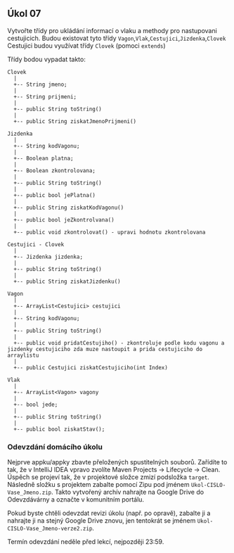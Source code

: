 Úkol 07
-------------------

Vytvořte třídy pro ukládání informací o vlaku a methody pro nastupovani cestujicich.
Budou existovat tyto třídy `Vagon`,`Vlak`,`Cestujici`,`Jizdenka`,`Clovek`
Cestujici budou využívat třídy `Clovek` (pomoci `extends`)

Třídy bodou vypadat takto:

~~~~
Clovek
  |
  +-- String jmeno;
  |
  +-- String prijmeni;
  |
  +-- public String toString()
  |
  +-- public String ziskatJmenoPrijmeni()
~~~~

~~~~
Jizdenka
  |
  +-- String kodVagonu;
  |
  +-- Boolean platna;
  |
  +-- Boolean zkontrolovana;  
  |
  +-- public String toString()
  |
  +-- public bool jePlatna()
  |
  +-- public String ziskatKodVagonu()
  |
  +-- public bool jeZkontrolvana()
  |
  +-- public void zkontrolovat() - upravi hodnotu zkontrolovana
~~~~

~~~~
Cestujici - Clovek
  |
  +-- Jizdenka jizdenka;
  |
  +-- public String toString()
  |
  +-- public String ziskatJizdenku()
~~~~

~~~~
Vagon
  |
  +-- ArrayList<Cestujici> cestujici
  |
  +-- String kodVagonu;
  |
  +-- public String toString()
  |
  +-- public void pridatCestujiho() - zkontroluje podle kodu vagonu a jizdenky cestujiciho zda muze nastoupit a prida cestujiciho do arraylistu
  |
  +-- public Cestujici ziskatCestujiciho(int Index)
~~~~

~~~~
Vlak
  |
  +-- ArrayList<Vagon> vagony
  |
  +-- bool jede;
  |
  +-- public String toString()
  |
  +-- public bool ziskatStav();
~~~~

### Odevzdání domácího úkolu

Nejprve appku/appky zbavte přeložených spustitelných souborů.
Zařídíte to tak, že v IntelliJ IDEA vpravo zvolíte
Maven Projects -> Lifecycle -> Clean.
Úspěch se projeví tak, že v projektové složce zmizí
podsložka `target`.
Následně složku s projektem
zabalte pomocí Zipu pod jménem `Ukol-CISLO-Vase_Jmeno.zip`.
Takto vytvořený archív nahrajte na Google Drive do Odevzdávárny a označte v komunitním portálu.

Pokud byste chtěli odevzdat revizi úkolu (např. po opravě),
zabalte ji a nahrajte ji na stejný Google Drive znovu,
jen tentokrát se jménem `Ukol-CISLO-Vase_Jmeno-verze2.zip`.

Termín odevzdání neděle před lekcí, nejpozději 23:59.
